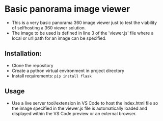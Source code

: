 # Basic panorama image viewer
- This is a very basic panorama 360 image viewer just to test the viability of selfhosting a 360 viewer solution.
- The image to be used is defined in line 3 of the 'viewer.js' file where a local or url path for an image can be specified.

## Installation:
- Clone the repository
- Create a python virtual environment in project directory
- Install requirements: `pip install flask`

## Usage
- Use a live server tool/extension in VS Code to host the index.html file so the image specified in the viewer.js file is automatically loaded and displayed within the VS Code preview or an external browser.